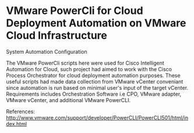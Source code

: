 VMware PowerCli for Cloud Deployment Automation on VMware Cloud Infrastructure
==========

System Automation Configuration

The VMware PowerCli scripts here were used for Cisco Intelligent Automation for Cloud, such project had aimed to work with the Cisco Process Orchestrator for cloud deployment automation purposes. 
These useful scripts had made data collection from VMware vCenter conveniant since automation is run based on minimal user's input of the target vCenter.
Requirements includes Orchestration Software i.e CPO, VMware adapter, VMware vCenter, and additional VMware PowerCLI. 

References:
http://www.vmware.com/support/developer/PowerCLI/PowerCLI501/html/index.html
